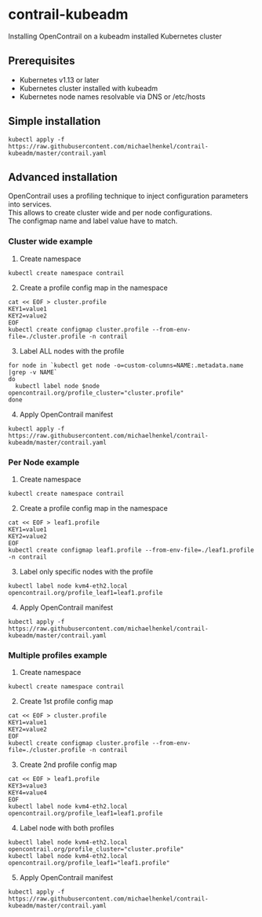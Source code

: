 # contrail-kubeadm
Installing OpenContrail on a kubeadm installed Kubernetes cluster    
## Prerequisites
- Kubernetes v1.13 or later
- Kubernetes cluster installed with kubeadm
- Kubernetes node names resolvable via DNS or /etc/hosts
## Simple installation 
```
kubectl apply -f https://raw.githubusercontent.com/michaelhenkel/contrail-kubeadm/master/contrail.yaml
```
## Advanced installation
OpenContrail uses a profiling technique to inject configuration parameters into services.    
This allows to create cluster wide and per node configurations.    
The configmap name and label value have to match.    
### Cluster wide example
1. Create namespace
```
kubectl create namespace contrail
```
2. Create a profile config map in the namespace
```
cat << EOF > cluster.profile
KEY1=value1
KEY2=value2
EOF
kubectl create configmap cluster.profile --from-env-file=./cluster.profile -n contrail
```
3. Label ALL nodes with the profile
```
for node in `kubectl get node -o=custom-columns=NAME:.metadata.name |grep -v NAME`
do
  kubectl label node $node opencontrail.org/profile_cluster="cluster.profile"
done
```
4. Apply OpenContrail manifest
```
kubectl apply -f https://raw.githubusercontent.com/michaelhenkel/contrail-kubeadm/master/contrail.yaml
```
### Per Node example
1. Create namespace
```
kubectl create namespace contrail
```
2. Create a profile config map in the namespace
```
cat << EOF > leaf1.profile
KEY1=value1
KEY2=value2
EOF
kubectl create configmap leaf1.profile --from-env-file=./leaf1.profile -n contrail
```
3. Label only specific nodes with the profile
```
kubectl label node kvm4-eth2.local opencontrail.org/profile_leaf1=leaf1.profile
```
4. Apply OpenContrail manifest
```
kubectl apply -f https://raw.githubusercontent.com/michaelhenkel/contrail-kubeadm/master/contrail.yaml
```
### Multiple profiles example
1. Create namespace
```
kubectl create namespace contrail
```
2. Create 1st profile config map
```
cat << EOF > cluster.profile
KEY1=value1
KEY2=value2
EOF
kubectl create configmap cluster.profile --from-env-file=./cluster.profile -n contrail
```
3. Create 2nd profile config map
```
cat << EOF > leaf1.profile
KEY3=value3
KEY4=value4
EOF
kubectl label node kvm4-eth2.local opencontrail.org/profile_leaf1=leaf1.profile
```
4. Label node with both profiles
```
kubectl label node kvm4-eth2.local opencontrail.org/profile_cluster="cluster.profile"
kubectl label node kvm4-eth2.local opencontrail.org/profile_leaf1="leaf1.profile"
```
5. Apply OpenContrail manifest
```
kubectl apply -f https://raw.githubusercontent.com/michaelhenkel/contrail-kubeadm/master/contrail.yaml
```
